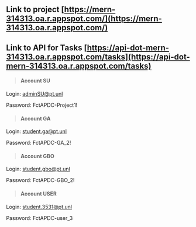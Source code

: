 ## Link to project [https://mern-314313.oa.r.appspot.com/](https://mern-314313.oa.r.appspot.com/)
## Link to API for Tasks [https://api-dot-mern-314313.oa.r.appspot.com/tasks](https://api-dot-mern-314313.oa.r.appspot.com/tasks)

> #### Account SU

Login: 
adminSU@pt.unl

Password:
FctAPDC-Project1!


> #### Account GA

Login: 
student.ga@pt.unl

Password:
FctAPDC-GA_2!


> #### Account GBO

Login: 
student.gbo@pt.unl

Password:
FctAPDC-GBO_2!


> #### Account USER

Login: 
student.3531@pt.unl

Password:
FctAPDC-user_3
